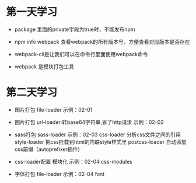 ﻿
# 第一天学习

* package 里面的private字段为true时，不能发布npm

* npm info webpack 查看webpack的所有版本号，方便查看对应版本是否存在

* webpack-cli是让我们可以在命令行里面使用webpack命令

* webpack 是模块打包工具

# 第二天学习

* 图片打包 file-loader 示例：02-01
* 图片打包 url-loader:转base64字符串,省了http请求 示例：02-02

* sass打包 sass-loader 示例：02-03
  css-loader 分析css文件之间的引用
  style-loader 把css挂载到html的内联style样式里
  postcss-loader 自动添加css前缀（autoprefixer插件)

* css-loader配置 模块化 示例：02-04 css-modules

* 字体打包 file-loader 示例：02-04 font
